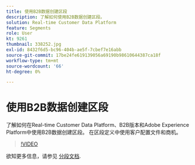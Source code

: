 ```yaml
---
title: 使用B2B数据创建区段
description: 了解如何使用B2B数据创建区段。
solution: Real-time Customer Data Platform
feature: Segments
role: User
kt: 9261
thumbnail: 338252.jpg
exl-id: 8432f6d5-bc96-404b-ae5f-7cbef7e16abb
source-git-commit: 17be24fe619139056a69190b98610644387ca18f
workflow-type: tm+mt
source-wordcount: '66'
ht-degree: 0%

---
```


# 使用B2B数据创建区段

了解如何在Real-time Customer Data Platform、B2B版本和Adobe Experience Platform中使用B2B数据创建区段。 在区段定义中使用客户配置文件和商机。

>[!VIDEO](https://video.tv.adobe.com/v/338252?quality=12&learn=on)

欲知更多信息，请参见 [分段文档](https://experienceleague.adobe.com/docs/experience-platform/rtcdp/profile/profile-browse.html).
